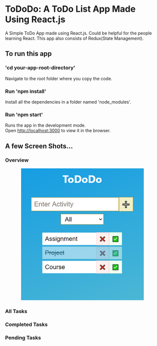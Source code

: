# ToDoDo: A ToDo List App Made Using React.js

A Simple ToDo App made using React.js.
Could be helpful for the people learning React.
This app also consists of Redux(State Management).

## To run this app

### 'cd your-app-root-directory'

Navigate to the root folder where you copy the code.

### Run 'npm install'

Install all the dependencies in a folder named 'node_modules'.

### Run 'npm start'

Runs the app in the development mode.\
Open [http://localhost:3000](http://localhost:3000) to view it in the browser.

## A few Screen Shots...

### Overview

<div align="center">
    <img src="./screenshots/Overview.png" width="400px" />
</div>

### All Tasks

### Completed Tasks

### Pending Tasks
